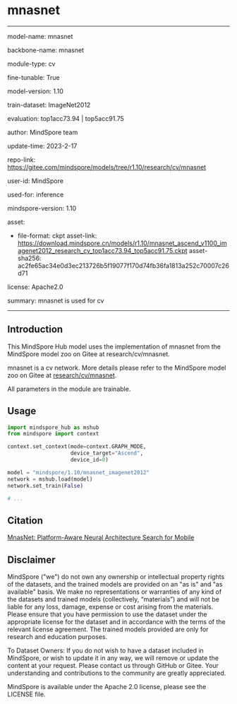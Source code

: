# mnasnet

---

model-name: mnasnet

backbone-name: mnasnet

module-type: cv

fine-tunable: True

model-version: 1.10

train-dataset: ImageNet2012

evaluation: top1acc73.94 | top5acc91.75

author: MindSpore team

update-time: 2023-2-17

repo-link: <https://gitee.com/mindspore/models/tree/r1.10/research/cv/mnasnet>

user-id: MindSpore

used-for: inference

mindspore-version: 1.10

asset:

-
    file-format: ckpt
    asset-link: <https://download.mindspore.cn/models/r1.10/mnasnet_ascend_v1100_imagenet2012_research_cv_top1acc73.94_top5acc91.75.ckpt>
    asset-sha256: ac2fe65ac34e0d3ec213726b5f19077f170d74fb36fa1813a252c70007c26d71

license: Apache2.0

summary: mnasnet is used for cv

---

## Introduction

This MindSpore Hub model uses the implementation of mnasnet from the MindSpore model zoo on Gitee at research/cv/mnasnet.

mnasnet is a cv network. More details please refer to the MindSpore model zoo on Gitee at [research/cv/mnasnet](https://gitee.com/mindspore/models/blob/r1.10/research/cv/mnasnet/README_CN.md).

All parameters in the module are trainable.

## Usage

```python
import mindspore_hub as mshub
from mindspore import context

context.set_context(mode=context.GRAPH_MODE,
                    device_target="Ascend",
                    device_id=0)

model = "mindspore/1.10/mnasnet_imagenet2012"
network = mshub.load(model)
network.set_train(False)

# ...
```

## Citation

[MnasNet: Platform-Aware Neural Architecture Search for Mobile](https://arxiv.org/pdf/1807.11626.pdf)

## Disclaimer

MindSpore ("we") do not own any ownership or intellectual property rights of the datasets, and the trained models are provided on an "as is" and "as available" basis. We make no representations or warranties of any kind of the datasets and trained models (collectively, “materials”) and will not be liable for any loss, damage, expense or cost arising from the materials. Please ensure that you have permission to use the dataset under the appropriate license for the dataset and in accordance with the terms of the relevant license agreement. The trained models provided are only for research and education purposes.

To Dataset Owners: If you do not wish to have a dataset included in MindSpore, or wish to update it in any way, we will remove or update the content at your request. Please contact us through GitHub or Gitee. Your understanding and contributions to the community are greatly appreciated.

MindSpore is available under the Apache 2.0 license, please see the LICENSE file.
